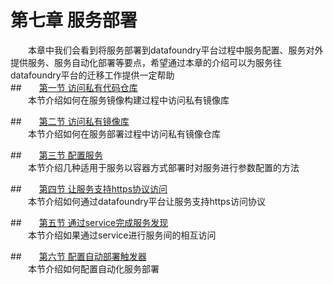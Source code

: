 # 第七章 服务部署
　　本章中我们会看到将服务部署到datafoundry平台过程中服务配置、服务对外提供服务、服务自动化部署等要点，希望通过本章的介绍可以为服务往datafoundry平台的迁移工作提供一定帮助   
 ##　　[第一节 访问私有代码仓库](service_deployment/access_private_code_repos.md)  
　　本节介绍如何在服务镜像构建过程中访问私有镜像库 
    
##　　[第二节 访问私有镜像库](service_deployment/access_private_image_registry.md)   
　　本节介绍如何在服务部署过程中访问私有镜像仓库  

##　　[第三节 配置服务](service_deployment/config_service.md)   
　　本节介绍几种适用于服务以容器方式部署时对服务进行参数配置的方法 
    
##　　[第四节 让服务支持https协议访问](service_deployment/router_configuration.md)   
　　本节介绍如何通过datafoundry平台让服务支持https访问协议   
    
##　　[第五节 通过service完成服务发现](service_deployment/service_discovery.md)   
　　本节介绍如果通过service进行服务间的相互访问   
    
##　　[第六节 配置自动部署触发器](service_deployment/config_deploy_trigger.md)   
　　本节介绍如何配置自动化服务部署     
